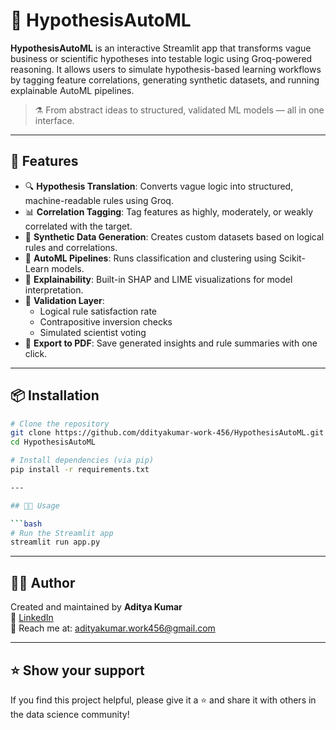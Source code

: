 # 🧠 HypothesisAutoML

**HypothesisAutoML** is an interactive Streamlit app that transforms vague business or scientific hypotheses into testable logic using Groq-powered reasoning. It allows users to simulate hypothesis-based learning workflows by tagging feature correlations, generating synthetic datasets, and running explainable AutoML pipelines.

> ⚗️ From abstract ideas to structured, validated ML models — all in one interface.

---

## 🚀 Features

- 🔍 **Hypothesis Translation**: Converts vague logic into structured, machine-readable rules using Groq.
- 📊 **Correlation Tagging**: Tag features as highly, moderately, or weakly correlated with the target.
- 🧪 **Synthetic Data Generation**: Creates custom datasets based on logical rules and correlations.
- 🤖 **AutoML Pipelines**: Runs classification and clustering using Scikit-Learn models.
- 🧠 **Explainability**: Built-in SHAP and LIME visualizations for model interpretation.
- 🧾 **Validation Layer**:
  - Logical rule satisfaction rate
  - Contrapositive inversion checks
  - Simulated scientist voting
- 📁 **Export to PDF**: Save generated insights and rule summaries with one click.

---

## 📦 Installation

```bash
# Clone the repository
git clone https://github.com/ddityakumar-work-456/HypothesisAutoML.git
cd HypothesisAutoML

# Install dependencies (via pip)
pip install -r requirements.txt

---

## 🧑‍💻 Usage

```bash
# Run the Streamlit app
streamlit run app.py
```

---

## 🙋‍♂️ Author

Created and maintained by **Aditya Kumar**  
🔗 [LinkedIn](https://www.linkedin.com/in/aditya-kumar-2677161b1/)  
📧 Reach me at: adityakumar.work456@gmail.com

---

## ⭐️ Show your support

If you find this project helpful, please give it a ⭐️ and share it with others in the data science community!